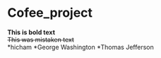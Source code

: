 # Cofee_project
**This is bold text**	
~~This was mistaken text~~	
*hicham
*George Washington
*Thomas Jefferson
